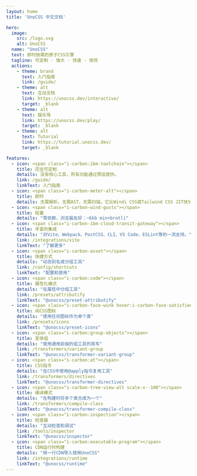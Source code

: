 ```yaml
---
layout: home
title: 'UnoCSS 中文文档'

hero:
  image:
    src: /logo.svg
    alt: UnoCSS
  name: "UnoCSS"
  text: 即时按需的原子CSS引擎
  tagline: 可定制 · 强大 · 快速 · 愉悦
  actions:
    - theme: brand
      text: 入门指南
      link: /guide/
    - theme: alt
      text: 互动文档
      link: https://unocss.dev/interactive/
      target: _blank
    - theme: alt
      text: 娱乐场
      link: https://unocss.dev/play/
      target: _blank
    - theme: alt
      text: Tutorial
      link: https://tutorial.unocss.dev/
      target: _blank

features:
  - icon: <span class="i-carbon:ibm-toolchain"></span>
    title: 完全可定制
    details: 没有核心工具，所有功能通过预设提供。
    link: /guide/
    linkText: 入门指南
  - icon: <span class="i-carbon-meter-alt"></span>
    title: 即时
    details: 无需解析，无需AST，无需扫描。它比Windi CSS或Tailwind CSS JIT快5倍。
  - icon: <span class="i-carbon-wind-gusts"></span>
    title: 轻量
    details: "零依赖，浏览器友好：~6kb min+brotli"
  - icon: <span class="i-carbon-ibm-cloud-transit-gateway"></span>
    title: 丰富的集成
    details: "对Vite、Webpack、PostCSS、CLI、VS Code、ESLint等的一流支持。"
    link: /integrations/vite
    linkText: "了解更多"
  - icon: <span class="i-carbon-asset"></span>
    title: 快捷方式
    details: "动态别名或分组工具"
    link: /config/shortcuts
    linkText: "配置和使用"
  - icon: <span class="i-carbon:code"></span>
    title: 属性化模式
    details: "在属性中分组工具"
    link: /presets/attributify
    linkText: "@unocss/preset-attributify"
  - icon: <span class="i-carbon-face-wink hover:i-carbon-face-satisfied"></span>
    title: 纯CSS图标
    details: "使用任何图标作为单个类"
    link: /presets/icons
    linkText: "@unocss/preset-icons"
  - icon: <span class="i-carbon:group-objects"></span>
    title: 变体组
    details: "使用通用前缀的组工具的简写"
    link: /transformers/variant-group
    linkText: "@unocss/transformer-variant-group"
  - icon: <span class="i-carbon:at"></span>
    title: CSS指令
    details: "在CSS中使用@apply指令复用工具"
    link: /transformers/directives
    linkText: "@unocss/transformer-directives"
  - icon: <span class="i-carbon-tree-view-alt scale-x--100"></span>
    title: 编译模式
    details: "在构建时将多个类合成为一个"
    link: /transformers/compile-class
    linkText: "@unocss/transformer-compile-class"
  - icon: <span class="i-carbon:inspection"></span>
    title: 检查器
    details: "互动检查和调试"
    link: /tools/inspector
    linkText: "@unocss/inspector"
  - icon: <span class="i-carbon:executable-program"></span>
    title: CDN运行时构建
    details: "用一行CDN导入使用UnoCSS"
    link: /integrations/runtime
    linkText: "@unocss/runtime"
---
```

